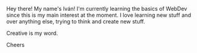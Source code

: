 Hey there! My name's Iván!
I'm currently learning the basics of WebDev since this is my main interest at the moment. I love learning new stuff and over anything else, trying to think and create new stuff.

Creative is my word.

Cheers
<!---
ivanoblood/ivanoblood is a ✨ special ✨ repository because its `README.md` (this file) appears on your GitHub profile.
You can click the Preview link to take a look at your changes.
--->
